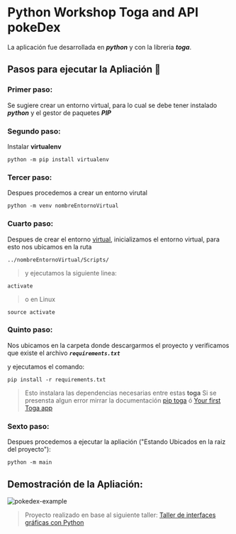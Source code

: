 # Python Workshop Toga and API pokeDex

La aplicación fue desarrollada en ***python*** y con la libreria ***toga***.

##  Pasos para ejecutar la Apliación :page_facing_up:

### Primer paso:
Se sugiere crear un entorno virtual, para lo cual se debe tener instalado ***python*** y el gestor de paquetes ***PIP***

### Segundo paso:
Instalar **virtualenv**

```
python -m pip install virtualenv
```

### Tercer paso:
Despues procedemos a crear un entorno virutal

```
python -m venv nombreEntornoVirtual
```

### Cuarto paso:
Despues de crear el entorno [virtual](#tercer-paso), inicializamos el entorno virtual, para esto nos ubicamos en la ruta 

 ``../nombreEntornoVirtual/Scripts/``

>y ejecutamos la siguiente linea:

```
activate
```
>o en Linux
```
source activate
```
### Quinto paso:
Nos ubicamos en la carpeta donde descargarmos el proyecto y verificamos que existe el archivo
***``requirements.txt``***

y ejecutamos el comando:

```
pip install -r requirements.txt
```
> Esto instalara las dependencias necesarias entre estas **toga**
> Si se presensta algun error mirrar la documentación [pip toga](https://pypi.org/project/toga/) ó [Your first Toga app](https://toga.readthedocs.io/en/latest/tutorial/tutorial-0.html)

### Sexto paso:
Despues procedemos a ejecutar la apliación ("Estando Ubicados en la raiz del proyecto"):

```
python -m main
```

## Demostración de la Apliación:

![pokedex-example](https://user-images.githubusercontent.com/37983099/80898754-c1bfa200-8ccc-11ea-9544-452af2226de9.gif)

> Proyecto realizado en base al siguiente taller: [Taller de interfaces gráficas con Python](https://codigofacilito.com/cursos/python-toga)
